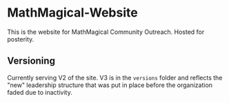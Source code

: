 # MathMagical-Website
This is the website for MathMagical Community Outreach. Hosted for posterity.

## Versioning
Currently serving V2 of the site. V3 is in the `versions` folder and reflects the "new" leadership structure that was put in place before the organization faded due to inactivity.